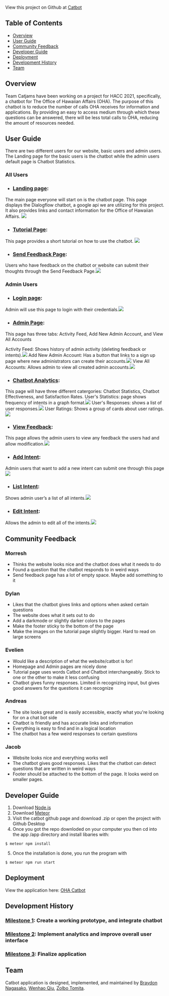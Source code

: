 View this project on Github at [Catbot](https://github.com/catjams/catbot)

## Table of Contents
* [Overview](#overview)
* [User Guide](#user-guide)
* [Community Feedback](#community-feedback)
* [Developer Guide](#developer-guide)
* [Deployment](#deployment)
* [Development History](#development-history)
* [Team](#team)

## Overview

Team Catjams have been working on a project for HACC 2021, specifically, a chatbot for The Office of Hawaiian Affairs (OHA). The purpose of this chatbot is to reduce the number of calls OHA receives for information and applications. By providing an easy to access medium through which these questions can be answered, there will be less total calls to OHA, reducing the amount of resources needed. 
  
## User Guide

There are two different users for our website, basic users and admin users. The Landing page for the basic users is the chatbot while the admin users default page is Chatbot Statistics. 

### All Users
 
 * ### [Landing page](https://catbot.bar/#/): 
 The main page everyone will start on is the chatbot page. This page displays the Dialogflow chatbot, a google api we are utilizing for this project. It 	also provides links and contact information for the Office of Hawaiian Affairs. ![](images/landing-page.jpg)
 * ### [Tutorial Page](https://catbot.bar/#/tutor): 
 This page provides a short tutorial on how to use the chatbot. ![](images/tutorial.jpg)
 * ### [Send Feedback Page](https://catbot.bar/#/sendfeedback): 
 Users who have feedback on the chatbot or website can submit their thoughts through the Send Feedback Page.![](images/send-feedback.jpg)
 
### Admin Users 

 * ### [Login page](https://catbot.bar/#/signin): 
 Admin will use this page to login with their credentials.![](images/login.jpg)
 * ### [Admin Page](https://catbot.bar/#/admin):
 This page has three tabs: Activity Feed, Add New Admin Account, and View All Accounts
  
  Activity Feed: Shows history of admin activity (deleting feedback or intents).![](images/activityFeed.png)
  Add New Admin Account: Has a button that links to a sign up page where new administrators can create their accounts.![](images/newAccount.png)
  View All Accounts: Allows admin to view all created admin accounts.![](images/viewAccounts.png)
 * ### [Chatbot Analytics](https://catbot.bar/#/analytics): 
 This page will have three different catergories: Chatbot Statistics, Chatbot Effectiveness, and Satisfaction Rates.
  User's Statistics: page shows frequency of intents in a graph format.![](images/stats.jpg)
  User's Responses: shows a list of user responses.![](images/response.jpg)
  User Ratings: Shows a group of cards about user ratings.![](images/UserRatingsTab.png)
 * ### [View Feedback](https://catbot.bar/#/viewfeedbacks):
 This page allows the admin users to view any feedback the users had and allow modification.![](images/view-feedback.jpg)
 * ### [Add Intent](https://catbot.bar/#/addintent): 
 Admin users that want to add a new intent can submit one through this page ![](images/add-intent.jpg)
 * ### [List Intent](https://catbot.bar/#/listintent): 
 Shows admin user’s a list of all intents.![](images/list-intent.jpg)
 * ### [Edit Intent](https://catbot.bar/#/listintent):
 Allows the admin to edit all of the intents.![](images/edit-intent.jpg)
 
## Community Feedback

### Morresh
* Thinks the website looks nice and the chatbot does what it needs to do
* Found a question that the chatbot responds to in weird ways
* Send feedback page has a lot of empty space. Maybe add something to it

### Dylan
* Likes that the chatbot gives links and options when asked certain questions
* The website does what it sets out to do
* Add a darkmode or slightly darker colors to the pages
* Make the footer sticky to the bottom of the page
* Make the images on the tutorial page slightly bigger. Hard to read on large screens

### Evelien
* Would like a description of what the website/catbot is for!
* Homepage and Admin pages are nicely done
* Tutorial page uses words Catbot and Chatbot interchangeably. Stick to one or the other to make it less confusing
* Chatbot gives funny responses. Limited in recognizing input, but gives good answers for the questions it can recognize

### Andreas
* The site looks great and is easily accessible, exactly what you're looking for on a chat bot side
* Chatbot is friendly and has accurate links and information
* Everything is easy to find and in a logical location
* The chatbot has a few weird responses to certain questions

### Jacob
* Website looks nice and everything works well
* The chatbot gives good responses. Likes that the chatbot can detect questions that are written in weird ways
* Footer should be attached to the bottom of the page. It looks weird on smaller pages.
  
## Developer Guide

1. Download [Node.js](https://nodejs.org/en/)
2. Download [Meteor](https://www.meteor.com/)
3. Visit the catbot github page and download .zip or open the project with Github Desktop
4. Once you got the repo downloded on your computer you then cd into the app /app directory and install libaries with:
```
$ meteor npm install
```
5. Once the installation is done, you run the program with
```
$ meteor npm run start
```

## Deployment
View the application here: [OHA Catbot](https://catbot.bar/#/)

## Development History

### [Milestone 1](https://github.com/catjams/catbot/projects/1): Create a working prototype, and integrate chatbot 
### [Milestone 2](https://github.com/catjams/catbot/projects/2): Implement analytics and improve overall user interface
### [Milestone 3](https://github.com/catjams/catbot/projects/3): Finalize application 

## Team

Catbot application is designed, implemented, and maintained by [Braydon Nagasako](https://breadonn.github.io/), [Wenhao Qiu](https://wenhaoq20.github.io/), [Zolbo Tomita](https://tomitaz.github.io/).

